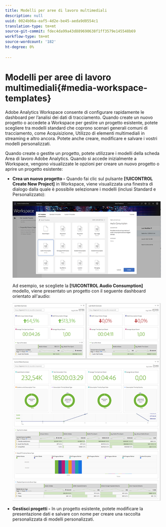 ```yaml
---
title: Modelli per aree di lavoro multimediali
description: null
uuid: 0024b06a-eaf5-4d2e-be45-aeda9d0554c1
translation-type: tm+mt
source-git-commit: fdec4da99a43d889690638f1ff3579e145548b69
workflow-type: tm+mt
source-wordcount: '182'
ht-degree: 0%

---
```



# Modelli per aree di lavoro multimediali{#media-workspace-templates}

 Adobe Analytics Workspace consente di configurare rapidamente le dashboard per l’analisi dei dati di tracciamento. Quando create un nuovo progetto o accedete a Workspace per gestire un progetto esistente, potete scegliere tra modelli standard che coprono scenari generali comuni di tracciamento, come Acquisizione, Utilizzo di elementi multimediali in streaming e altro ancora. Potete anche creare, modificare e salvare i vostri modelli personalizzati.

Quando create o gestite un progetto, potete utilizzare i modelli della scheda Area di lavoro  Adobe Analytics. Quando si accede inizialmente a Workspace, vengono visualizzate le opzioni per creare un nuovo progetto o aprire un progetto esistente:

* **Crea un nuovo progetto -** Quando fai clic sul pulsante **[!UICONTROL Create New Project]** in Workspace, viene visualizzata una finestra di dialogo dalla quale è possibile selezionare i modelli (inclusi Standard e Personalizzato):

   ![](assets/all-templates-audio.png)

   Ad esempio, se scegliete la **[!UICONTROL Audio Consumption]** modello, viene presentato un progetto con il seguente dashboard orientato all&#39;audio:

   ![](assets/aa-workspace.png)

* **Gestisci progetti -** In un progetto esistente, potete modificare la presentazione dati e salvare con nome per creare una raccolta personalizzata di modelli personalizzati.
